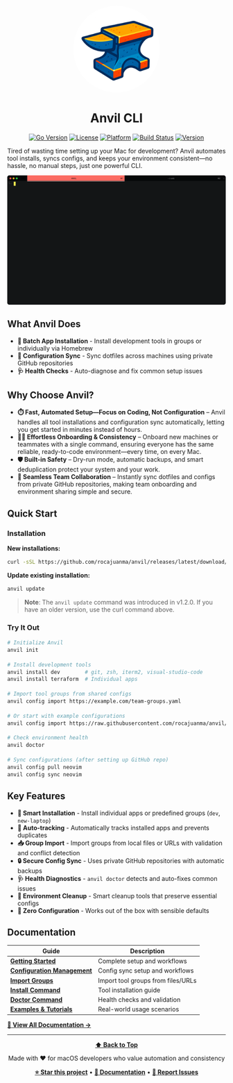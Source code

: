 <div align="center">
  <img src="assets/anvil-2.0.png" alt="Anvil Logo" width="200" style="border-radius: 50%;">
  <h1>Anvil CLI</h1>
</div>

<div align="center">

[![Go Version](https://img.shields.io/badge/go-1.17+-blue.svg)](https://golang.org)
[![License](https://img.shields.io/badge/license-Apache%202.0-green.svg)](LICENSE)
[![Platform](https://img.shields.io/badge/platform-macOS%20only-blue.svg)](#installation)
[![Build Status](https://img.shields.io/badge/build-passing-brightgreen.svg)](#)
[![Version](https://img.shields.io/github/v/release/rocajuanma/anvil?style=flat&label=Release)](docs/CHANGELOG.md)
</div>

 Tired of wasting time setting up your Mac for development? Anvil automates tool installs, syncs configs, and keeps your environment consistent—no hassle, no manual steps, just one powerful CLI.

<div align="center">
  <img src="assets/anvil.gif" alt="Anvil Demo" width="600">
</div>

## What Anvil Does

- **🚀 Batch App Installation** - Install development tools in groups or individually via Homebrew
- **🔄 Configuration Sync** - Sync dotfiles across machines using private GitHub repositories  
- **🩺 Health Checks** - Auto-diagnose and fix common setup issues

## Why Choose Anvil?
- **⏱️ Fast, Automated Setup—Focus on Coding, Not Configuration** – Anvil handles all tool installations and configuration sync automatically, letting you get started in minutes instead of hours.
- **🧑‍💻 Effortless Onboarding & Consistency** – Onboard new machines or teammates with a single command, ensuring everyone has the same reliable, ready-to-code environment—every time, on every Mac.
- **🛡️ Built-in Safety** – Dry-run mode, automatic backups, and smart deduplication protect your system and your work.
- **👥 Seamless Team Collaboration** – Instantly sync dotfiles and configs from private GitHub repositories, making team onboarding and environment sharing simple and secure.

## Quick Start

### Installation

**New installations:**
```bash
curl -sSL https://github.com/rocajuanma/anvil/releases/latest/download/install.sh | bash
```

**Update existing installation:**
```bash
anvil update
```

> **Note**: The `anvil update` command was introduced in v1.2.0. If you have an older version, use the curl command above.

### Try It Out

```bash
# Initialize Anvil
anvil init

# Install development tools
anvil install dev        # git, zsh, iterm2, visual-studio-code
anvil install terraform  # Individual apps

# Import tool groups from shared configs
anvil config import https://example.com/team-groups.yaml

# Or start with example configurations
anvil config import https://raw.githubusercontent.com/rocajuanma/anvil/master/import-examples/juanma-essentials.yaml

# Check environment health
anvil doctor

# Sync configurations (after setting up GitHub repo)
anvil config pull neovim
anvil config sync neovim
```

## Key Features

- **🎯 Smart Installation** - Install individual apps or predefined groups (`dev`, `new-laptop`)
- **📝 Auto-tracking** - Automatically tracks installed apps and prevents duplicates
- **📥 Group Import** - Import groups from local files or URLs with validation and conflict detection
- **🔒 Secure Config Sync** - Uses private GitHub repositories with automatic backups
- **🩺 Health Diagnostics** - `anvil doctor` detects and auto-fixes common issues
- **🧹 Environment Cleanup** - Smart cleanup tools that preserve essential configs
- **🚀 Zero Configuration** - Works out of the box with sensible defaults

## Documentation

| Guide | Description |
|-------|-------------|
| **[Getting Started](docs/GETTING_STARTED.md)** | Complete setup and workflows |
| **[Configuration Management](docs/config.md)** | Config sync setup and workflows |
| **[Import Groups](docs/import.md)** | Import tool groups from files/URLs |
| **[Install Command](docs/install.md)** | Tool installation guide |
| **[Doctor Command](docs/doctor.md)** | Health checks and validation |
| **[Examples & Tutorials](docs/EXAMPLES.md)** | Real-world usage scenarios |

**[📖 View All Documentation →](docs/)**

---

<div align="center">

**[⬆ Back to Top](#anvil)**

Made with ❤️ for macOS developers who value automation and consistency

**[⭐ Star this project](https://github.com/rocajuanma/anvil)** • **[📖 Documentation](docs/)** • **[🐛 Report Issues](https://github.com/rocajuanma/anvil/issues)**

</div>
